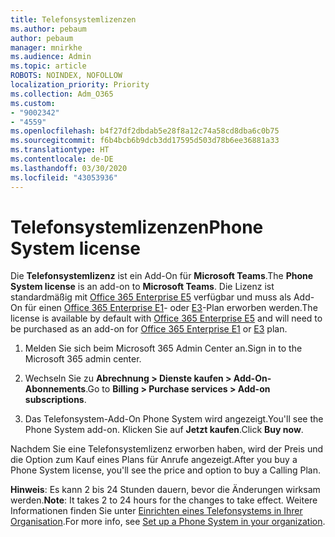 ```yaml
---
title: Telefonsystemlizenzen
ms.author: pebaum
author: pebaum
manager: mnirkhe
ms.audience: Admin
ms.topic: article
ROBOTS: NOINDEX, NOFOLLOW
localization_priority: Priority
ms.collection: Adm_O365
ms.custom:
- "9002342"
- "4559"
ms.openlocfilehash: b4f27df2dbdab5e28f8a12c74a58cd8dba6c0b75
ms.sourcegitcommit: f6b4bcb6b9dcb3dd17595d503d78b6ee36881a33
ms.translationtype: HT
ms.contentlocale: de-DE
ms.lasthandoff: 03/30/2020
ms.locfileid: "43053936"
---
```

# <a name="phone-system-license"></a><span data-ttu-id="23347-102">Telefonsystemlizenzen</span><span class="sxs-lookup"><span data-stu-id="23347-102">Phone System license</span></span>

<span data-ttu-id="23347-103">Die **Telefonsystemlizenz** ist ein Add-On für **Microsoft Teams**.</span><span class="sxs-lookup"><span data-stu-id="23347-103">The **Phone System license** is an add-on to **Microsoft Teams**.</span></span> <span data-ttu-id="23347-104">Die Lizenz ist standardmäßig mit [Office 365 Enterprise E5](https://www.microsoft.com/microsoft-365/business/office-365-enterprise-e5-business-software?rtc=1&activetab=pivot%3aoverviewtab) verfügbar und muss als Add-On für einen [Office 365 Enterprise E1](https://products.office.com/business/office-365-enterprise-e1-business-software)- oder [E3](https://products.office.com/business/office-365-enterprise-e3-business-software)-Plan erworben werden.</span><span class="sxs-lookup"><span data-stu-id="23347-104">The license is available by default with [Office 365 Enterprise E5](https://www.microsoft.com/microsoft-365/business/office-365-enterprise-e5-business-software?rtc=1&activetab=pivot%3aoverviewtab) and will need to be purchased as an add-on for [Office 365 Enterprise E1](https://products.office.com/business/office-365-enterprise-e1-business-software) or [E3](https://products.office.com/business/office-365-enterprise-e3-business-software) plan.</span></span>

1. <span data-ttu-id="23347-105">Melden Sie sich beim Microsoft 365 Admin Center an.</span><span class="sxs-lookup"><span data-stu-id="23347-105">Sign in to the Microsoft 365 admin center.</span></span>

2. <span data-ttu-id="23347-106">Wechseln Sie zu **Abrechnung > Dienste kaufen > Add-On-Abonnements**.</span><span class="sxs-lookup"><span data-stu-id="23347-106">Go to **Billing > Purchase services > Add-on subscriptions**.</span></span> 

3. <span data-ttu-id="23347-107">Das Telefonsystem-Add-On Phone System wird angezeigt.</span><span class="sxs-lookup"><span data-stu-id="23347-107">You'll see the Phone System add-on.</span></span> <span data-ttu-id="23347-108">Klicken Sie auf **Jetzt kaufen**.</span><span class="sxs-lookup"><span data-stu-id="23347-108">Click **Buy now**.</span></span>

<span data-ttu-id="23347-109">Nachdem Sie eine Telefonsystemlizenz erworben haben, wird der Preis und die Option zum Kauf eines Plans für Anrufe angezeigt.</span><span class="sxs-lookup"><span data-stu-id="23347-109">After you buy a Phone System license, you'll see the price and option to buy a Calling Plan.</span></span>

<span data-ttu-id="23347-110">**Hinweis**: Es kann 2 bis 24 Stunden dauern, bevor die Änderungen wirksam werden.</span><span class="sxs-lookup"><span data-stu-id="23347-110">**Note**: It takes 2 to 24 hours for the changes to take effect.</span></span> <span data-ttu-id="23347-111">Weitere Informationen finden Sie unter [Einrichten eines Telefonsystems in Ihrer Organisation](https://docs.microsoft.com/MicrosoftTeams/setting-up-your-phone-system).</span><span class="sxs-lookup"><span data-stu-id="23347-111">For more info, see [Set up a Phone System in your organization](https://docs.microsoft.com/MicrosoftTeams/setting-up-your-phone-system).</span></span> 

